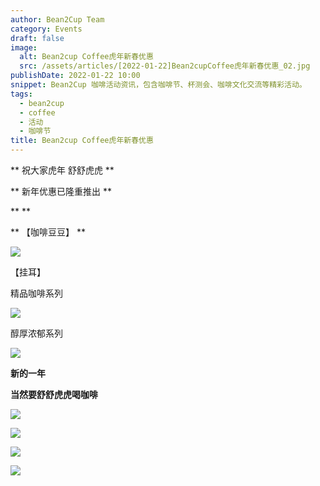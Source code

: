 ```yaml
---
author: Bean2Cup Team
category: Events
draft: false
image:
  alt: Bean2cup Coffee虎年新春优惠
  src: /assets/articles/[2022-01-22]Bean2cupCoffee虎年新春优惠_02.jpg
publishDate: 2022-01-22 10:00
snippet: Bean2Cup 咖啡活动资讯，包含咖啡节、杯测会、咖啡文化交流等精彩活动。
tags:
  - bean2cup
  - coffee
  - 活动
  - 咖啡节
title: Bean2cup Coffee虎年新春优惠
---
```


** 祝大家虎年 舒舒虎虎 **

** 新年优惠已隆重推出 **

\*\*
\*\*

** 【咖啡豆豆】 **

![](/assets/articles/[2022-01-22]Bean2cupCoffee虎年新春优惠_03.jpg)

【挂耳】

精品咖啡系列

![](/assets/articles/[2022-01-22]Bean2cupCoffee虎年新春优惠_04.jpg)

醇厚浓郁系列

![](/assets/articles/[2022-01-22]Bean2cupCoffee虎年新春优惠_05.jpg)

**新的一年**

**当然要舒舒虎虎喝咖啡**

![](/assets/articles/[2022-01-22]Bean2cupCoffee虎年新春优惠_06.jpg)

![](/assets/articles/[2022-01-22]Bean2cupCoffee虎年新春优惠_07.jpg)

![](/assets/articles/[2022-01-22]Bean2cupCoffee虎年新春优惠_08.jpg)

![](/assets/articles/[2022-01-22]Bean2cupCoffee虎年新春优惠_09.jpg)
